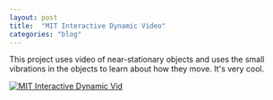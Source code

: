 ```yaml
---
layout: post
title:  "MIT Interactive Dynamic Video"
categories: "blog"
---
```


This project uses video of near-stationary objects and uses the small vibrations in the objects to learn about how they move. It's very cool.

[![MIT Interactive Dynamic Vid](http://img.youtube.com/vi/4f09VdXex3A/0.jpg)](https://www.youtube.com/watch?v=4f09VdXex3A)
